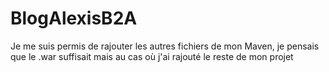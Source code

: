 # BlogAlexisB2A

Je me suis permis de rajouter les autres fichiers de mon Maven, je pensais que le .war suffisait mais au cas où j'ai rajouté le reste de mon projet
